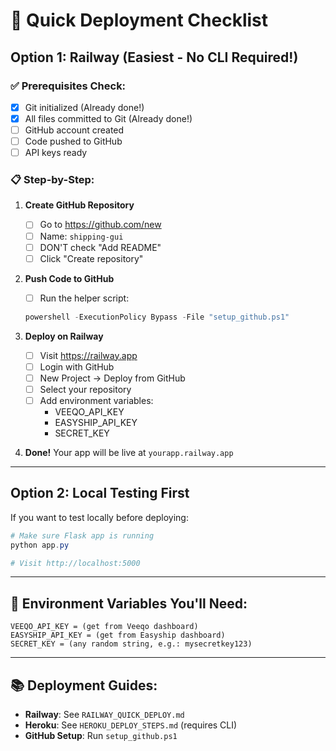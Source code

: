 # 🚀 Quick Deployment Checklist

## Option 1: Railway (Easiest - No CLI Required!)

### ✅ Prerequisites Check:
- [x] Git initialized (Already done!)
- [x] All files committed to Git (Already done!)
- [ ] GitHub account created
- [ ] Code pushed to GitHub
- [ ] API keys ready

### 📋 Step-by-Step:

1. **Create GitHub Repository**
   - [ ] Go to https://github.com/new
   - [ ] Name: `shipping-gui`
   - [ ] DON'T check "Add README"
   - [ ] Click "Create repository"

2. **Push Code to GitHub**
   - [ ] Run the helper script:
   ```powershell
   powershell -ExecutionPolicy Bypass -File "setup_github.ps1"
   ```

3. **Deploy on Railway**
   - [ ] Visit https://railway.app
   - [ ] Login with GitHub
   - [ ] New Project → Deploy from GitHub
   - [ ] Select your repository
   - [ ] Add environment variables:
     - VEEQO_API_KEY
     - EASYSHIP_API_KEY
     - SECRET_KEY

4. **Done!** Your app will be live at `yourapp.railway.app`

---

## Option 2: Local Testing First

If you want to test locally before deploying:

```powershell
# Make sure Flask app is running
python app.py

# Visit http://localhost:5000
```

---

## 🔑 Environment Variables You'll Need:

```
VEEQO_API_KEY = (get from Veeqo dashboard)
EASYSHIP_API_KEY = (get from Easyship dashboard)
SECRET_KEY = (any random string, e.g.: mysecretkey123)
```

---

## 📚 Deployment Guides:

- **Railway**: See `RAILWAY_QUICK_DEPLOY.md`
- **Heroku**: See `HEROKU_DEPLOY_STEPS.md` (requires CLI)
- **GitHub Setup**: Run `setup_github.ps1`
